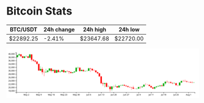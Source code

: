 # Bitcoin Stats

BTC/USDT|24h change|24h high|24h low|
|---|---|---|---|
|$22892.25|-2.41%|$23647.68|$22720.00|

<img src="./chart.svg">
